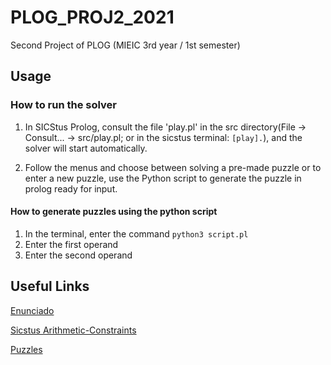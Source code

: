 # PLOG_PROJ2_2021

Second Project of PLOG (MIEIC 3rd year / 1st semester)

## Usage

### How to run the solver

1. In SICStus Prolog, consult the file 'play.pl' in the src directory(File -> Consult... -> src/play.pl; or in the sicstus terminal: `[play].`), and the solver will start automatically.

2. Follow the menus and choose between solving a pre-made puzzle or to enter a new puzzle, use the Python script to generate the puzzle in prolog ready for input.

#### How to generate puzzles using the python script

1. In the terminal, enter the command `python3 script.pl`
2. Enter the first operand
3. Enter the second operand

## Useful Links

[Enunciado](https://moodle.up.pt/pluginfile.php/60705/mod_resource/content/12/TP2%20-%20Enunciado.pdf)

[Sicstus Arithmetic-Constraints](https://sicstus.sics.se/sicstus/docs/latest4/html/sicstus.html/Arithmetic-Constraints.html#Arithmetic-Constraints)

[Puzzles](https://erich-friedman.github.io/puzzle/crypto/)
